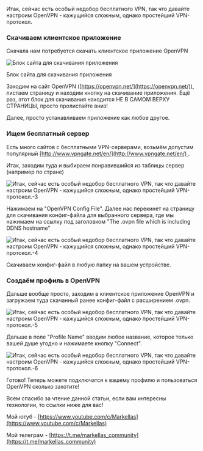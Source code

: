 Итак, сейчас есть особый недобор бесплатного VPN, так что давайте настроим OpenVPN - кажущийся сложным, однако простейший VPN-протокол.

### Скачиваем клиентское приложение

Сначала нам потребуется скачать клиентское приложение OpenVPN

![Блок сайта для скачивания приложения](https://avatars.dzeninfra.ru/get-zen_doc/5283265/pub_62976d22d9d4d8040776fa1d_62976e8cb7c8282a0f4f8c93/scale_1200)

Блок сайта для скачивания приложения

Заходим на сайт OpenVPN ([https://openvpn.net/](https://openvpn.net/)), листаем страницу и находим кнопку на скачивание приложения. Ещё раз, этот блок для скачивания находится НЕ В САМОМ ВЕРХУ СТРАНИЦЫ, просто пролистайте вниз!

Далее, просто устанавливаем приложение как любое другое.

### Ищем бесплатный сервер

Есть много сайтов с бесплатными VPN-серверами, возьмём допустим популярный [http://www.vpngate.net/en/](http://www.vpngate.net/en/) .

Итак, заходим туда и выбираем понравившийся из таблицы сервер (например по стране)

![Итак, сейчас есть особый недобор бесплатного VPN, так что давайте настроим OpenVPN - кажущийся сложным, однако простейший VPN-протокол.-3](https://avatars.dzeninfra.ru/get-zen_doc/1874110/pub_62976d22d9d4d8040776fa1d_62976ffe79a63a3de19b223a/scale_1200)

Нажимаем на "OpenVPN Config File". Далее нас перекинет на страницу для скачивания конфиг-файла для выбранного сервера, где мы нажимаем на ссылку под заголовком "The .ovpn file which is including DDNS hostname"

![Итак, сейчас есть особый недобор бесплатного VPN, так что давайте настроим OpenVPN - кажущийся сложным, однако простейший VPN-протокол.-4](https://avatars.dzeninfra.ru/get-zen_doc/5210101/pub_62976d22d9d4d8040776fa1d_629770784727940443057b3b/scale_1200)

Скачиваем конфиг-файл в любую папку на вашем устройстве.

### Создаём профиль в OpenVPN

Дальше вообще просто, заходим в клиентское приложение OpenVPN и загружаем туда скачанный ранее конфиг-файл с расширением .ovpn.

![Итак, сейчас есть особый недобор бесплатного VPN, так что давайте настроим OpenVPN - кажущийся сложным, однако простейший VPN-протокол.-5](https://avatars.dzeninfra.ru/get-zen_doc/5235782/pub_62976d22d9d4d8040776fa1d_62977158d9d4d8040780638e/scale_1200)

Дальше в поле "Profile Name" вводим любое название, которое только вашей душе угодно и нажимаете кнопку "Connect".

![Итак, сейчас есть особый недобор бесплатного VPN, так что давайте настроим OpenVPN - кажущийся сложным, однако простейший VPN-протокол.-6](https://avatars.dzeninfra.ru/get-zen_doc/1710047/pub_62976d22d9d4d8040776fa1d_629771efa7fe9714b5c12552/scale_1200)

Готово! Теперь можете подключатся к вашему профилю и пользоваться OpenVPN сколько захотите!

Всем спасибо за чтение данной статьи, если вам интересны технологии, то ссылки ниже для вас!

Мой ютуб - [https://www.youtube.com/c/Markellas](https://www.youtube.com/c/Markellas)

Мой телеграм - [https://t.me/markellas_community](https://t.me/markellas_community)